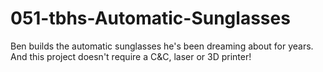 # 051-tbhs-Automatic-Sunglasses
Ben builds the automatic sunglasses he's been dreaming about for years. And this project doesn't require a C&amp;C, laser or 3D printer!
